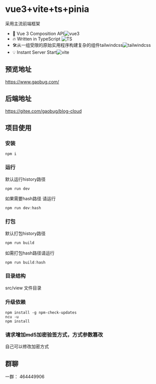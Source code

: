 # vue3+vite+ts+pinia
采用主流前端框架
- 💪 Vue 3 Composition API![vue3](https://img.shields.io/badge/vue-3-brightgreen)
- 🔥 Written in TypeScript ![TS](https://img.shields.io/badge/TS-4-brightgreen)
- 🛠️从一组受限的原始实用程序构建复杂的组件tailwindcss![tailwindcss](https://img.shields.io/badge/tailwindcss-2-green)
- 💡 Instant Server Start![vite](https://img.shields.io/badge/vite-2-blue)

## 预览地址
https://www.gaobug.com/



## 后端地址

https://gitee.com/gaobug/blog-cloud

## 项目使用

### 安装

```node
npm i
```

### 运行

默认运行history路径

```node
npm run dev
```

如果需要hash路径 请运行

```js
npm run dev:hash
```

### 打包

默认打包history路径

```js
npm run build 
```

如需打包hash路径请运行

```js
npm run build:hash
```

###  目录结构
src/view   文件目录

### 升级依赖

```node
npm install -g npm-check-updates
ncu -u
npm install
```

### 请求增加md5加密验签方式，方式参数篡改

自己可以修改加密方式

## 群聊
一群： 464449906

